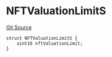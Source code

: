 # NFTValuationLimitS
[Git Source](https://github.com/thrackle-io/tron/blob/362ca5d8826deeb3c732b79b0826e739dff4e241/src/client/token/handler/diamond/RuleStorage.sol)


```solidity
struct NFTValuationLimitS {
    uint16 nftValuationLimit;
}
```

